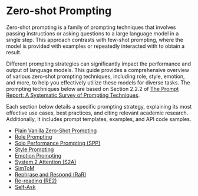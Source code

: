 # Zero-shot Prompting
Zero-shot prompting is a family of prompting techniques that involves passing instructions or asking questions to a large language model in a single step. This approach contrasts with few-shot prompting, where the model is provided with examples or repeatedly interacted with to obtain a result.

Different prompting strategies can significantly impact the performance and output of language models. This guide provides a comprehensive overview of various zero-shot prompting techniques, including role, style, emotion, and more, to help you effectively utilize these models for diverse tasks. The prompting techniques below are based on Section 2.2.2 of [The Prompt Report: A Systematic Survey of Prompting Techniques](https://arxiv.org/abs/2406.06608).

Each section below details a specific prompting strategy, explaining its most effective use cases, best practices, and citing relevant academic research. Additionally, it includes prompt templates, examples, and API code samples.

- [Plain Vanilla Zero-Shot Prompting](plain_vanilla.md)
- [Role Prompting](role_prompting.md)
- [Solo Performance Prompting (SPP)](solo_performance_prompting.md)
- [Style Prompting](style_prompting.md)
- [Emotion Prompting](emotion_prompting.md)
- [System 2 Attention (S2A)](system_2_attention.md)
- [SimToM](simtom.md)
- [Rephrase and Respond (RaR)](rephrase_and_respond.md)
- [Re-reading (RE2)](rereading.md)
- [Self-Ask](self_ask.md)
